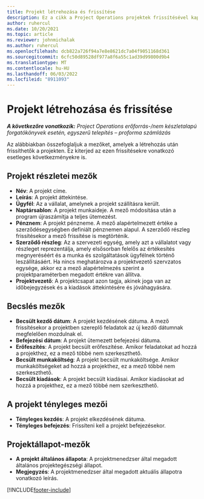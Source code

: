 ```yaml
---
title: Projekt létrehozása és frissítése
description: Ez a cikk a Project Operations projektek frissítésével kapcsolatos információkat tartalmaz.
author: ruhercul
ms.date: 10/20/2021
ms.topic: article
ms.reviewer: johnmichalak
ms.author: ruhercul
ms.openlocfilehash: dcb822a726f94a7e8e8621dc7a04f9051168d361
ms.sourcegitcommit: 6cfc50d89528df977a8f6a55c1ad39d99800d9b4
ms.translationtype: MT
ms.contentlocale: hu-HU
ms.lasthandoff: 06/03/2022
ms.locfileid: "8911093"
---
```

# <a name="create-and-update-a-project"></a>Projekt létrehozása és frissítése

_**A következőre vonatkozik:** Project Operations erőforrás-/nem készletalapú forgatókönyvek esetén, egyszerű telepítés – proforma számlázás_

Az alábbiakban összefoglaljuk a mezőket, amelyek a létrehozás után frissíthetők a projekten. Ez kiterjed az ezen frissítésekre vonatkozó esetleges következményekre is.

## <a name="project-detail-fields"></a>Projekt részletei mezők

- **Név**: A projekt címe.
- **Leírás**: A projekt áttekintése.
- **Ügyfél**: Az a vállalat, amelynek a projekt szállításra került.
- **Naptársablon**: A projekt munkaideje. A mező módosítása után a program újraszámítja a teljes ütemezést.
- **Pénznem**: A projekt pénzneme. A mező alapértelmezett értéke a szerződésegységben definiált pénznemen alapul. A szerződő részleg frissítésekor a mező frissítése is megtörténik.
- **Szerződő részleg**: Az a szervezeti egység, amely azt a vállalatot vagy részleget reprezentálja, amely elsősorban felelős az értékesítés megnyeréséért és a munka és szolgáltatások ügyfélnek történő leszállításáért.  Ha nincs meghatározva a projektvezető szervzatos egysége, akkor ez a mező alapértelmezés szerint a projektparaméterben megadott értékre van állítva.
- **Projektvezető**: A projektcsapat azon tagja, akinek joga van az időbejegyzések és a kiadások áttekintésére és jóváhagyására.

## <a name="estimate-fields"></a>Becslés mezők

- **Becsült kezdő dátum**: A projekt kezdésének dátuma. A mező frissítésekor a projektben szereplő feladatok az új kezdő dátumnak megfelelően mozdulnak el.
- **Befejezési dátum**: A projekt ütemezett befejezési dátuma.
- **Erőfeszítés**: A projekt becsült erőfeszítése. Amikor feladatokat ad hozzá a projekthez, ez a mező többé nem szerkeszthető.
- **Becsült munkaköltség**: A projekt becsült munkaköltsége. Amikor munkaköltségeket ad hozzá a projekthez, ez a mező többé nem szerkeszthető.
- **Becsült kiadások**: A projekt becsült kiadásai. Amikor kiadásokat ad hozzá a projekthez, ez a mező többé nem szerkeszthető.

## <a name="project-actual-fields"></a>A projekt tényleges mezői
- **Tényleges kezdés**: A projekt elkezdésének dátuma.
- **Tényleges befejezés**: Frissíteni kell a projekt befejezésekor.

## <a name="project-status-fields"></a>Projektállapot-mezők

- **A projekt általános állapota**: A projektmenedzser által megadott általános projektegészségi állapot.
- **Megjegyzés**: A projektmenedzser által megadott aktuális állapotra vonatkozó leírás.



[!INCLUDE[footer-include](../includes/footer-banner.md)]
